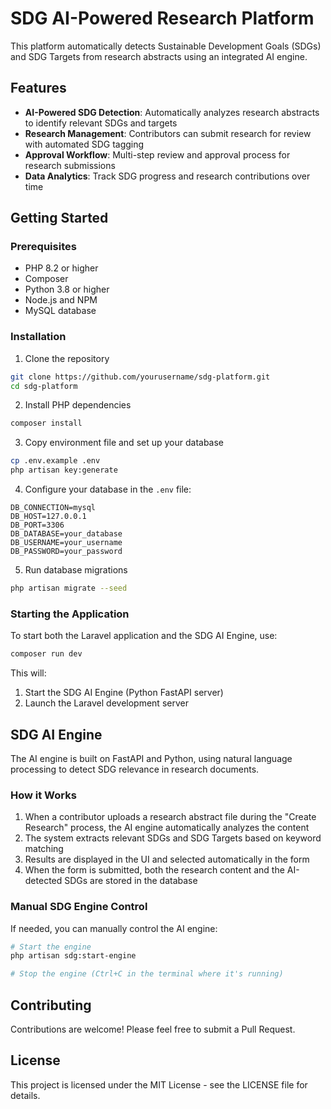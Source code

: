 # SDG AI-Powered Research Platform

This platform automatically detects Sustainable Development Goals (SDGs) and SDG Targets from research abstracts using an integrated AI engine.

## Features

- **AI-Powered SDG Detection**: Automatically analyzes research abstracts to identify relevant SDGs and targets
- **Research Management**: Contributors can submit research for review with automated SDG tagging
- **Approval Workflow**: Multi-step review and approval process for research submissions
- **Data Analytics**: Track SDG progress and research contributions over time

## Getting Started

### Prerequisites

- PHP 8.2 or higher
- Composer
- Python 3.8 or higher
- Node.js and NPM
- MySQL database

### Installation

1. Clone the repository
```bash
git clone https://github.com/yourusername/sdg-platform.git
cd sdg-platform
```

2. Install PHP dependencies
```bash
composer install
```

3. Copy environment file and set up your database
```bash
cp .env.example .env
php artisan key:generate
```

4. Configure your database in the `.env` file:
```
DB_CONNECTION=mysql
DB_HOST=127.0.0.1
DB_PORT=3306
DB_DATABASE=your_database
DB_USERNAME=your_username
DB_PASSWORD=your_password
```

5. Run database migrations
```bash
php artisan migrate --seed
```

### Starting the Application

To start both the Laravel application and the SDG AI Engine, use:

```bash
composer run dev
```

This will:
1. Start the SDG AI Engine (Python FastAPI server)
2. Launch the Laravel development server

## SDG AI Engine

The AI engine is built on FastAPI and Python, using natural language processing to detect SDG relevance in research documents.

### How it Works

1. When a contributor uploads a research abstract file during the "Create Research" process, the AI engine automatically analyzes the content
2. The system extracts relevant SDGs and SDG Targets based on keyword matching
3. Results are displayed in the UI and selected automatically in the form
4. When the form is submitted, both the research content and the AI-detected SDGs are stored in the database

### Manual SDG Engine Control

If needed, you can manually control the AI engine:

```bash
# Start the engine
php artisan sdg:start-engine

# Stop the engine (Ctrl+C in the terminal where it's running)
```

## Contributing

Contributions are welcome! Please feel free to submit a Pull Request.

## License

This project is licensed under the MIT License - see the LICENSE file for details.

